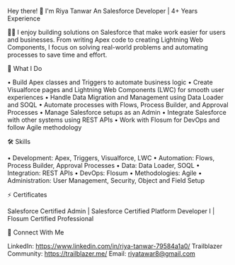 Hey there! 👋 I'm Riya Tanwar
An Salesforce Developer | 4+ Years Experience

👩‍💻 I enjoy building solutions on Salesforce that make work easier for users and businesses. From writing Apex code to creating Lightning Web Components, I focus on solving real-world problems and automating processes to save time and effort.

🔭 What I Do

• Build Apex classes and Triggers to automate business logic
• Create Visualforce pages and Lightning Web Components (LWC) for smooth user experiences
• Handle Data Migration and Management using Data Loader and SOQL
• Automate processes with Flows, Process Builder, and Approval Processes
• Manage Salesforce setups as an Admin
• Integrate Salesforce with other systems using REST APIs
• Work with Flosum for DevOps and follow Agile methodology

🛠 Skills

• Development: Apex, Triggers, Visualforce, LWC
• Automation: Flows, Process Builder, Approval Processes
• Data: Data Loader, SOQL
• Integration: REST APIs
• DevOps: Flosum
• Methodologies: Agile
• Administration: User Management, Security, Object and Field Setup

⚡ Certificates

Salesforce Certified Admin |
Salesforce Certified Platform Developer I |
Flosum Certified Professional

💬 Connect With Me

LinkedIn: https://www.linkedin.com/in/riya-tanwar-79584a1a0/
Trailblazer Community: https://trailblazer.me/
Email: riyatawar8@gmail.com 


<!--
**tanwar6239/tanwar6239** is a ✨ _special_ ✨ repository because its `README.md` (this file) appears on your GitHub profile.

Here are some ideas to get you started:

- 🔭 I’m currently working on ...
- 🌱 I’m currently learning ...
- 👯 I’m looking to collaborate on ...
- 🤔 I’m looking for help with ...
- 💬 Ask me about ...
- 📫 How to reach me: ...
- 😄 Pronouns: ...
- ⚡ Fun fact: ...
-->
